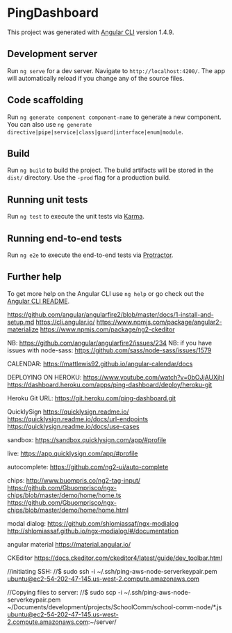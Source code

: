 # PingDashboard

This project was generated with [Angular CLI](https://github.com/angular/angular-cli) version 1.4.9.

## Development server

Run `ng serve` for a dev server. Navigate to `http://localhost:4200/`. The app will automatically reload if you change any of the source files.

## Code scaffolding

Run `ng generate component component-name` to generate a new component. You can also use `ng generate directive|pipe|service|class|guard|interface|enum|module`.

## Build

Run `ng build` to build the project. The build artifacts will be stored in the `dist/` directory. Use the `-prod` flag for a production build.

## Running unit tests

Run `ng test` to execute the unit tests via [Karma](https://karma-runner.github.io).

## Running end-to-end tests

Run `ng e2e` to execute the end-to-end tests via [Protractor](http://www.protractortest.org/).

## Further help

To get more help on the Angular CLI use `ng help` or go check out the [Angular CLI README](https://github.com/angular/angular-cli/blob/master/README.md).

https://github.com/angular/angularfire2/blob/master/docs/1-install-and-setup.md
https://cli.angular.io/
https://www.npmjs.com/package/angular2-materialize
https://www.npmjs.com/package/ng2-ckeditor


NB: https://github.com/angular/angularfire2/issues/234
NB: if you have issues with node-sass: https://github.com/sass/node-sass/issues/1579


CALENDAR:
https://mattlewis92.github.io/angular-calendar/docs

DEPLOYING ON HEROKU:
https://www.youtube.com/watch?v=0bOJjAUXjhI
https://dashboard.heroku.com/apps/ping-dashboard/deploy/heroku-git

Heroku Git URL: https://git.heroku.com/ping-dashboard.git


QuicklySign
https://quicklysign.readme.io/
https://quicklysign.readme.io/docs/url-endpoints
https://quicklysign.readme.io/docs/use-cases

sandbox:
  https://sandbox.quicklysign.com/app/#profile

live:
  https://app.quicklysign.com/app/#profile
  
  
autocomplete:
  https://github.com/ng2-ui/auto-complete
  
chips:
http://www.buompris.co/ng2-tag-input/
https://github.com/Gbuomprisco/ngx-chips/blob/master/demo/home/home.ts
https://github.com/Gbuomprisco/ngx-chips/blob/master/demo/home/home.html


modal dialog:
https://github.com/shlomiassaf/ngx-modialog
http://shlomiassaf.github.io/ngx-modialog/#/documentation


angular material
https://material.angular.io/ 


CKEditor
https://docs.ckeditor.com/ckeditor4/latest/guide/dev_toolbar.html
  
  
  
//initiating SSH:
//$ sudo ssh -i ~/.ssh/ping-aws-node-serverkeypair.pem ubuntu@ec2-54-202-47-145.us-west-2.compute.amazonaws.com

//Copying files to server:
//$ sudo scp -i ~/.ssh/ping-aws-node-serverkeypair.pem ~/Documents/development/projects/SchoolComm/school-comm-node/*.js ubuntu@ec2-54-202-47-145.us-west-2.compute.amazonaws.com:~/server/

  
